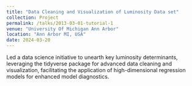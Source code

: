 ```yaml
---
title: "Data Cleaning and Visualization of Luminosity Data set"
collection: Project
permalink: /talks/2013-03-01-tutorial-1
venue: "University Of Michigan Ann Arbor"
location: "Ann Arbor MI, USA"
date: 2024-03-20
---
```


Led a data science initiative to unearth key luminosity determinants, leveraging the tidyverse package for advanced data cleaning and visualization, facilitating the application of high-dimensional regression models for enhanced model diagnostics.
